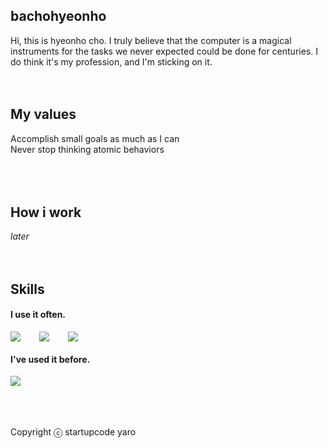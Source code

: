 ## bachohyeonho
Hi, this is hyeonho cho.
I truly believe that the computer is a magical instruments for the tasks we never expected could be done for centuries.
I do think it's my profession, and I'm sticking on it.
<br />
<br />
<br />
## My values
Accomplish small goals as much as I can<br />
Never stop thinking atomic behaviors <br />
<br /><br />
<br />
## How i work
_later_
<br />
<br />
<br />

## Skills
#### I use it often.
<div style="display:flex;gap:30px;flex-wrap:wrap;">
  <img src="https://img.shields.io/badge/js-F7DF1E?style=for-the-badge&logo=javascript&logoColor=black">
  
  <img src="https://img.shields.io/badge/express-000000?style=for-the-badge&logo=express&logoColor=white">


  <img src="https://img.shields.io/badge/MySQL-4479A1?style=for-the-badge&logo=mysql&logoColor=white">


</div>

#### I've used it before.
<div style="display:flex;gap:30px;flex-wrap:wrap;">


  <img src="https://img.shields.io/badge/Java-007396?style=for-the-badge&logo=Java&logoColor=white">
</div>
<br />
<br />
<br />

Copyright ⓒ startupcode yaro